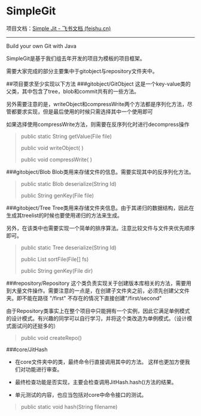 # SimpleGit
项目文档：[Simple Jit - 飞书文档 (feishu.cn)](https://q3gz2lgnjx.feishu.cn/docs/doccnlber3AQGnLgVuUMlv2rtkc#)

-------------------------------------------------------------------------------------------------------------------------------------------------------------------------------------------

Build your own Git with Java

SimpleGit是基于我们组去年开发的项目为模板的项目框架。

需要大家完成的部分主要集中于gitobject与repository文件夹中。

##项目要求至少实现以下方法
###gitobject/GitObject
这是一个key-value类的父类，其中包含了tree，blob和commit共有的一些方法。

另外需要注意的是，writeObject和compressWrite两个方法都是序列化方法，尽管都要求实现，但是最后使用的时候只需选择其中一个使用即可

如果选择使用compressWrite方法，则需要在反序列化时进行decompress操作

> 
> public static String getValue(File file)
> 
> public void writeObject( )
> 
> public void compressWrite( )
> 
> 
###gitobject/Blob
Blob类用来存储文件的信息。需要实现其中的反序列化方法。
>public static Blob deserialize(String Id)
> 
> public String genKey(File file)

###gitobject/Tree
Tree类用来存储文件夹信息。由于其递归的数据结构，因此在生成其treelist的时候也要使用递归的方法来生成。

另外，在该类中也需要实现一个简单的排序算法。注意比较文件与文件夹优先顺序即可。
>public static Tree deserialize(String Id)
> 
> public List sortFile(File[] fs)
> 
> public String genKey(File dir)

###repository/Repository
这个类负责实现关于创建版本库相关的方法，需要用到大量文件操作。需要注意的一点是，在创建子文件夹之前，必须先创建父文件夹。即不能在路径 "/first" 不存在的情况下直接创建"/first/second"

由于Repository类事实上在整个项目中只能拥有一个实例，因此它满足单例模式的设计模式。有兴趣的同学可以自行学习，并将这个类改造为单例模式。（设计模式面试问的还挺多的）
> public void createRepo()

###core/JitHash
* 在core文件夹中的类，最终命令行直接调用其中的方法。
  这样也更加方便我们对功能进行审查。
  
* 最终检查功能是否实现，主要会检查调用JitHash.hash()方法的结果。

* 单元测试的内容，也应当包括对core中命令接口的测试。
> public static void hash(String filename)



